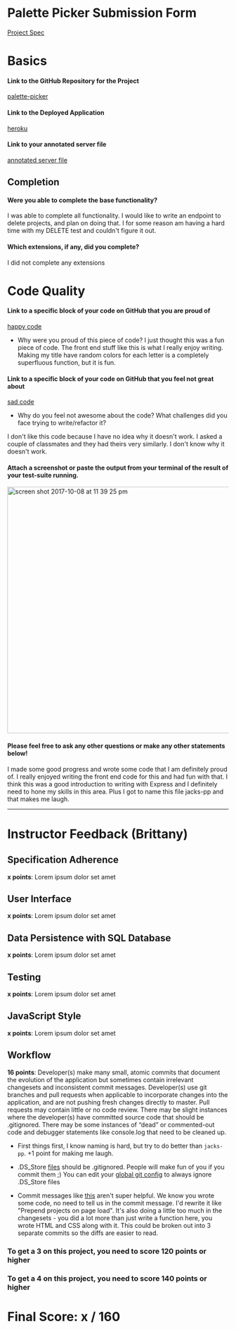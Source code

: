 # Palette Picker Submission Form

[Project Spec](http://frontend.turing.io/projects/palette-picker.html)

# Basics

#### Link to the GitHub Repository for the Project
[palette-picker](https://github.com/jackmallahan/palette-picker)

#### Link to the Deployed Application
[heroku](https://jacks-palette-picker.herokuapp.com/)

#### Link to your annotated server file
[annotated server file](https://github.com/jackmallahan/palette-picker/tree/comments)

## Completion

#### Were you able to complete the base functionality?

I was able to complete all functionality. I would like to write an endpoint to delete projects, and plan on doing that. I for some reason am having a hard time with my DELETE test and couldn't figure it out.

#### Which extensions, if any, did you complete?

I did not complete any extensions

# Code Quality

#### Link to a specific block of your code on GitHub that you are proud of
[happy code](https://github.com/jackmallahan/palette-picker/blob/c1992b1ec7b959182abcf8008fd92e248db2a9ce/public/js/scripts.js#L29-L43)

* Why were you proud of this piece of code?
I just thought this was a fun piece of code. The front end stuff like this is what I really enjoy writing. Making my title have random colors for each letter is a completely superfluous function, but it is fun.

#### Link to a specific block of your code on GitHub that you feel not great about
[sad code](https://github.com/jackmallahan/palette-picker/blob/51bf12b00c2741c11d9bc5d3f7837253ba85b62e/test/routes.spec.js#L226-L235)

* Why do you feel not awesome about the code? What challenges did you face trying to write/refactor it?

I don't like this code because I have no idea why it doesn't work. I asked a couple of classmates and they had theirs very similarly. I don't know why it doesn't work.

#### Attach a screenshot or paste the output from your terminal of the result of your test-suite running.

<img width="560" alt="screen shot 2017-10-08 at 11 39 25 pm" src="https://user-images.githubusercontent.com/25092178/31326288-0c684884-ac83-11e7-9b9d-05db0f119edc.png">

#### Please feel free to ask any other questions or make any other statements below!

I made some good progress and wrote some code that I am definitely proud of. I really enjoyed writing the front end code for this and had fun with that. I think this was a good introduction to writing with Express and I definitely need to hone my skills in this area. Plus I got to name this file jacks-pp and that makes me laugh.

-----


# Instructor Feedback (Brittany)

## Specification Adherence

**x points**: Lorem ipsum dolor set amet

## User Interface

**x points**: Lorem ipsum dolor set amet

## Data Persistence with SQL Database

**x points**: Lorem ipsum dolor set amet

## Testing

**x points**: Lorem ipsum dolor set amet

## JavaScript Style

**x points**: Lorem ipsum dolor set amet

## Workflow

**16 points**:  Developer(s) make many small, atomic commits that document the evolution of the application but sometimes contain irrelevant changesets and inconsistent commit messages. Developer(s) use git branches and pull requests when applicable to incorporate changes into the application, and are not pushing fresh changes directly to master. Pull requests may contain little or no code review. There may be slight instances where the developer(s) have committed source code that should be .gitignored. There may be some instances of “dead” or commented-out code and debugger statements like console.log that need to be cleaned up.

* First things first, I know naming is hard, but try to do better than `jacks-pp`. +1 point for making me laugh.

* .DS_Store [files](https://github.com/jackmallahan/palette-picker/blob/master/.DS_Store) should be .gitignored. People will make fun of you if you commit them ;) You can edit your [global git config](https://help.github.com/articles/ignoring-files/#create-a-global-gitignore) to always ignore .DS_Store files 

* Commit messages like [this](https://github.com/jackmallahan/palette-picker/commit/049cb43702981055921e74ace12fe8758eebb1f2) aren't super helpful. We know you wrote some code, no need to tell us in the commit message. I'd rewrite it like "Prepend projects on page load". It's also doing a little too much in the changesets - you did a lot more than just write a function here, you wrote HTML and CSS along with it. This could be broken out into 3 separate commits so the diffs are easier to read.


### To get a 3 on this project, you need to score 120 points or higher
### To get a 4 on this project, you need to score 140 points or higher

# Final Score: x / 160

